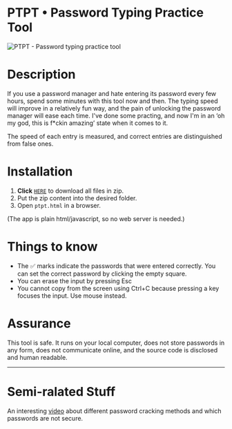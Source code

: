 # PTPT • Password Typing Practice Tool

![PTPT - Password typing practice tool](https://i.ibb.co/LrqsxB9/PTPT-Password-Typing-Practice-Tool.png)

# Description

If you use a password manager and hate entering its password every few hours, spend some minutes with this tool now and then. The typing speed will improve in a relatively fun way, and the pain of unlocking the password manager will ease each time. I've done some practing, and now I'm in an ‘oh my god, this is f\*ckin amazing’ state when it comes to it.

The speed of each entry is measured, and correct entries are distinguished from false ones.

# Installation

1. **Click** [`HERE`](https://github.com/benelaci/PTPT/archive/refs/heads/main.zip) to download all files in zip.
2. Put the zip content into the desired folder.
3. Open `ptpt.html` in a browser.

(The app is plain html/javascript, so no web server is needed.)

# Things to know

- The ✅ marks indicate the passwords that were entered correctly. You can set the correct password by clicking the empty square.
- You can erase the input by pressing Esc
- You cannot copy from the screen using Ctrl+C because pressing a key focuses the input. Use mouse instead.

# Assurance

This tool is safe. It runs on your local computer, does not store passwords in any form, does not communicate online, and the source code is disclosed and human readable.

----

# Semi-ralated Stuff

An interesting [video](https://youtu.be/7U-RbOKanYs) about different password cracking methods and which passwords are not secure.